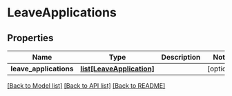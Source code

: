 # LeaveApplications

## Properties
Name | Type | Description | Notes
------------ | ------------- | ------------- | -------------
**leave_applications** | [**list[LeaveApplication]**](LeaveApplication.md) |  | [optional] 

[[Back to Model list]](../README.md#documentation-for-models) [[Back to API list]](../README.md#documentation-for-api-endpoints) [[Back to README]](../README.md)


